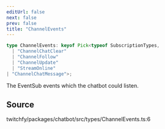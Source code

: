 ```yaml
---
editUrl: false
next: false
prev: false
title: "ChannelEvents"
---
```


```ts
type ChannelEvents: keyof Pick<typeof SubscriptionTypes, 
  | "ChannelChatClear"
  | "ChannelFollow"
  | "ChannelUpdate"
  | "StreamOnline"
| "ChannelChatMessage">;
```

The EventSub events which the chatbot could listen.

## Source

twitchfy/packages/chatbot/src/types/ChannelEvents.ts:6

